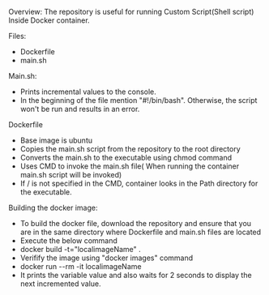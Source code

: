 Overview: 
The repository is useful for running Custom Script(Shell script) Inside Docker container. 

Files:
- Dockerfile
- main.sh

Main.sh:
- Prints incremental values to the console.
- In the beginning of the file mention "#!/bin/bash". Otherwise, the script won't be run and results in an error. 

Dockerfile
 - Base image is ubuntu
 - Copies the main.sh script from the repository to the root directory
 - Converts the main.sh to the executable using chmod command
 - Uses CMD to invoke the main.sh file( When running the container main.sh script will be invoked)
  - If / is not specified in the CMD, container looks in the Path directory for the executable.   
 
Building the docker image:
 - To build the docker file, download the repository and ensure that you are in the same directory where Dockerfile and main.sh files are located
 - Execute the below command 
  - docker build -t="localimageName" .   
 - Verifify the image using "docker images" command
 - docker run --rm -it localimageName 
  -  It prints the variable value and also waits for 2 seconds to display the next incremented value.
  

